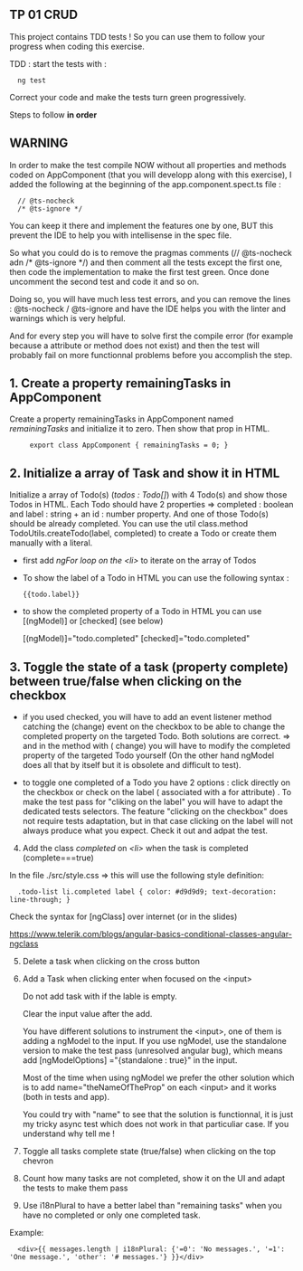 ## TP 01 CRUD

This project contains TDD tests ! So you can use them to follow your progress when coding this exercise.

TDD : start the tests with :

      ng test

Correct your code and make the tests turn green progressively.

Steps to follow **in order**

## WARNING

In order to make the test compile NOW without all properties and methods coded on AppComponent (that you will developp
along with this exercise), I added the following at the beginning of the app.component.spect.ts file :

      // @ts-nocheck
      /* @ts-ignore */

You can keep it there and implement the features one by one, BUT this prevent the IDE to help you with intellisense in
the spec file.

So what you could do is to remove the pragmas comments (// @ts-nocheck adn /* @ts-ignore */) and then comment all the
tests except the first one, then code the implementation to make the first test green. Once done uncomment the second
test and code it and so on.

Doing so, you will have much less test errors, and you can remove the lines : @ts-nocheck / @ts-ignore and have the IDE
helps you with the linter and warnings which is very helpful.

And for every step you will have to solve first the compile error (for example because a attribute or method does not
exist) and then the test will probably fail on more functionnal problems before you accomplish the step.

## 1. Create a property remainingTasks in AppComponent

Create a property remainingTasks in AppComponent named *remainingTasks* and initialize it to zero. Then show that prop
in HTML.

         export class AppComponent { remainingTasks = 0; }

## 2. Initialize a array of Task and show it in HTML

Initialize a array of Todo(s) (*todos : Todo[]*) with 4 Todo(s) and show those Todos in HTML. Each Todo should have 2
properties =>   completed : boolean and label : string + an id : number property. And one of those Todo(s) should be
already completed. You can use the util class.method TodoUtils.createTodo(label, completed) to create a Todo or create
them manually with a literal.

- first add *ngFor loop on the \<li>* to iterate on the array of Todos

- To show the label of a Todo in HTML you can use the following syntax :

      {{todo.label}}

- to show the completed property of a Todo in HTML you can use [(ngModel)] or [checked] (see below)

  [(ngModel)]="todo.completed"
  [checked]="todo.completed"

## 3. Toggle the state of a task (property complete) between true/false when clicking on the checkbox

- if you used checked, you will have to add an event listener method catching the (change) event on the checkbox to be
  able to change the completed property on the targeted Todo. Both solutions are correct. => and in the method with (
  change) you will have to modify the completed property of the targeted Todo yourself (On the other hand ngModel does
  all that by itself but it is obsolete and difficult to test).

- to toggle one completed of a Todo you have 2 options : click directly on the checkbox or check on the label (
  associated with a for attribute) . To make the test pass for "cliking on the label" you will have to adapt the
  dedicated tests selectors. The feature "clicking on the checkbox" does not require tests adaptation, but in that case
  clicking on the label will not always produce what you expect. Check it out and adpat the test.


4. Add the class  *completed* on *\<li>* when the task is completed (complete===true)

In the file ./src/style.css => this will use the following style definition:

      .todo-list li.completed label { color: #d9d9d9; text-decoration: line-through; }

Check the syntax for  [ngClass] over internet (or in the slides)

https://www.telerik.com/blogs/angular-basics-conditional-classes-angular-ngclass

5. Delete a task when clicking on the cross button

6. Add a Task when clicking enter when focused on the \<input>

   Do not add task with if the lable is empty.

   Clear the input value after the add.

   You have different solutions to instrument the \<input>, one of them is adding a ngModel to the input. If you use
   ngModel, use the standalone version to make the test pass (unresolved angular bug), which means add [ngModelOptions]
   ="{standalone : true}" in the input.

   Most of the time when using ngModel we prefer the other solution which is to add name="theNameOfTheProp" on each
   \<input>   and it works (both in tests and app).

   You could try with "name" to see that the solution is functionnal, it is just my tricky async test which does not
   work in that particuliar case. If you understand why tell me !

7. Toggle all tasks complete state (true/false) when clicking on the top chevron

8. Count how many tasks are not completed, show it on the UI and adapt the tests to make them pass

9. Use i18nPlural to have a better label than "remaining tasks" when you have no completed or only one completed task.

Example:

      <div>{{ messages.length | i18nPlural: {'=0': 'No messages.', '=1': 'One message.', 'other': '# messages.'} }}</div>




